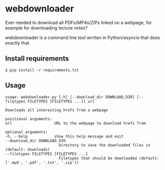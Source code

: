 # webdownloader

Ever needed to download all PDFs/MP4s/ZIPs linked on a webpage,
for example for downloading lecture notes?

webdownloader is a command line tool wrriten in Python/asyncio that does exactly that.


## Install requirements

    $ pip install -r requirements.txt


## Usage

    usage: webdownloader.py [-h] [--download_dir DOWNLOAD_DIR] [--filetypes FILETYPES [FILETYPES ...]] url

    Downloads all interesting hrefs from a webpage

    positional arguments:
    url                   URL to the webpage to download hrefs from

    optional arguments:
    -h, --help            show this help message and exit
    --download_dir DOWNLOAD_DIR
                            Directory to save the downloaded files in (default: downloads)
    --filetypes FILETYPES [FILETYPES ...]
                            Filetypes that should be downloaded (default: ['.mp4', '.pdf', '.txt', '.zip'])